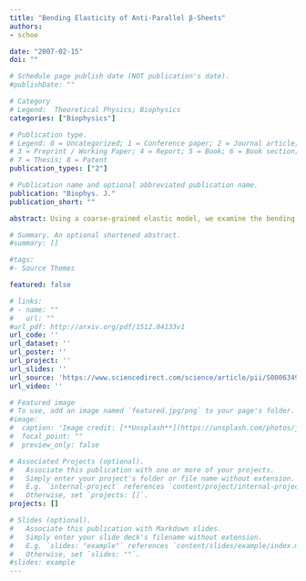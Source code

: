 ```yaml
---
title: "Bending Elasticity of Anti-Parallel β-Sheets"
authors:
- schoe 

date: "2007-02-15"
doi: ""

# Schedule page publish date (NOT publication's date).
#publishDate: ""

# Category
# Legend:  Theoretical Physics; Biophysics
categories: ["Biophysics"]

# Publication type.
# Legend: 0 = Uncategorized; 1 = Conference paper; 2 = Journal article;
# 3 = Preprint / Working Paper; 4 = Report; 5 = Book; 6 = Book section;
# 7 = Thesis; 8 = Patent
publication_types: ["2"]

# Publication name and optional abbreviated publication name.
publication: "Biophys. J."
publication_short: ""

abstract: Using a coarse-grained elastic model, we examine the bending properties of anti-parallel β-sheets comprised of uniform amino-acid residues in vacuum as well as in explicit solvent. By comparing the conformational probability of the β-sheet from molecular dynamics simulations with the same quantities obtained from the coarse-grained model, we compute the elastic bending constant, κ. Equilibrium fluctuations of the β-sheet and its response to external forces are well reproduced by a model with a uniform isotropic bending constant. An anisotropic bending model is also investigated, although the computed anisotropy is relatively weak and most of the observed properties are well described by an isotropic model. The presence of explicit solvent also lowers the bending constant. The sequence dependence of our result and its implications in protein conformational dynamics are discussed.

# Summary. An optional shortened abstract.
#summary: []

#tags:
#- Source Themes

featured: false

# links:
# - name: ""
#   url: ""
#url_pdf: http://arxiv.org/pdf/1512.04133v1
url_code: ''
url_dataset: ''
url_poster: ''
url_project: ''
url_slides: ''
url_source: 'https://www.sciencedirect.com/science/article/pii/S0006349507709311'
url_video: ''

# Featured image
# To use, add an image named `featured.jpg/png` to your page's folder. 
#image:
#  caption: 'Image credit: [**Unsplash**](https://unsplash.com/photos/jdD8gXaTZsc)'
#  focal_point: ""
#  preview_only: false

# Associated Projects (optional).
#   Associate this publication with one or more of your projects.
#   Simply enter your project's folder or file name without extension.
#   E.g. `internal-project` references `content/project/internal-project/index.md`.
#   Otherwise, set `projects: []`.
projects: []

# Slides (optional).
#   Associate this publication with Markdown slides.
#   Simply enter your slide deck's filename without extension.
#   E.g. `slides: "example"` references `content/slides/example/index.md`.
#   Otherwise, set `slides: ""`.
#slides: example
---
```





